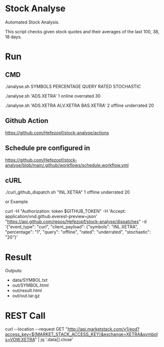 # Stock Analyse
Automated Stock Analysis.

This script checks given stock quotes and their averages of the last 100, 38, 18 days.


# Run

## CMD
./analyse.sh SYMBOLS PERCENTAGE QUERY RATED STOCHASTIC

./analyse.sh 'ADS.XETRA' 1 online overrated 30

./analyse.sh 'ADS.XETRA ALV.XETRA BAS.XETRA' 2 offline underrated 20


## Github Action

https://github.com/Hefezopf/stock-analyse/actions


## Schedule pre configured in 

https://github.com/Hefezopf/stock-analyse/blob/main/.github/workflows/schedule.workflow.yml


## cURL

./curl_github_dispatch.sh "INL.XETRA" 1 offline underrated 20

or Example

curl -H "Authorization: token $GITHUB_TOKEN" -H 'Accept: application/vnd.github.everest-preview+json' "https://api.github.com/repos/Hefezopf/stock-analyse/dispatches" -d '{"event_type": "curl", "client_payload": {"symbols": "INL.XETRA", "percentage": "1", "query": "offline", "rated": "underrated", "stochastic": "20"}'


# Result

Outputs:
- data/SYMBOL.txt
- out/SYMBOL.html
- out/result.html
- out/out.tar.gz


# REST Call
curl  --location --request GET "http://api.marketstack.com/v1/eod?access_key=${MARKET_STACK_ACCESS_KEY}&exchange=XETRA&symbols=VOW.XETRA" | jq '.data[].close'

